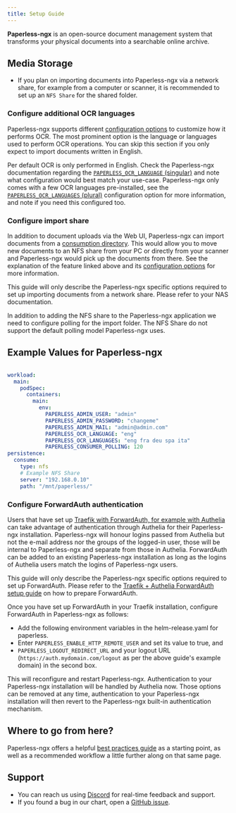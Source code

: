 ```yaml
---
title: Setup Guide
---
```


**Paperless-ngx** is an open-source document management system that transforms your physical documents into a searchable
online archive.

## Media Storage

- If you plan on importing documents into Paperless-ngx via a network share, for example from a computer or scanner, it
  is recommended to set up an `NFS Share` for the shared folder.

### Configure additional OCR languages

Paperless-ngx supports different [configuration options](https://docs.paperless-ngx.com/configuration/#ocr) to customize
how it performs OCR. The most prominent option is the language or languages used to perform OCR operations. You can skip
this section if you only expect to import documents written in English.

Per default OCR is only performed in English. Check the Paperless-ngx documentation regarding the
[`PAPERLESS_OCR_LANGUAGE` (singular)](https://docs.paperless-ngx.com/configuration/#ocr) and note what configuration
would best match your use-case. Paperless-ngx only comes with a few OCR languages pre-installed, see the
[`PAPERLESS_OCR_LANGUAGES` (plural)](https://docs.paperless-ngx.com/configuration/#docker) configuration option for more
information, and note if you need this configured too.

### Configure import share

In addition to document uploads via the Web UI, Paperless-ngx can import documents from a [consumption
directory](https://docs.paperless-ngx.com/usage/#the-consumption-directory). This would allow you to move new documents
to an NFS share from your PC or directly from your scanner and Paperless-ngx would pick
up the documents from there. See the explanation of the feature linked above and its [configuration
options](https://docs.paperless-ngx.com/configuration/#consume_config) for more information.

This guide will only describe the Paperless-ngx specific options required to set up importing documents from a network
share. Please refer to your NAS documentation.

In addition to adding the NFS share to the Paperless-ngx application we need to configure polling for the import folder.
The NFS Share do not support the default polling model Paperless-ngx uses.

## Example Values for Paperless-ngx

```yaml

workload:
  main:
    podSpec:
      containers:
        main:
          env:
            PAPERLESS_ADMIN_USER: "admin"
            PAPERLESS_ADMIN_PASSWORD: "changeme"
            PAPERLESS_ADMIN_MAIL: "admin@admin.com"
            PAPERLESS_OCR_LANGUAGE: "eng"
            PAPERLESS_OCR_LANGUAGES: "eng fra deu spa ita"
            PAPERLESS_CONSUMER_POLLING: 120
persistence:
  consume:
    type: nfs
    # Example NFS Share
    server: "192.168.0.10"
    path: "/mnt/paperless/"

```

### Configure ForwardAuth authentication

Users that have set up [Traefik with ForwardAuth, for example with Authelia](/charts/premium/authelia/setup-guide/)
can take advantage of authentication through Authelia for their Paperless-ngx installation. Paperless-ngx will honour
logins passed from Authelia but not the e-mail address nor the groups of the logged-in user, those will be internal to
Paperless-ngx and separate from those in Authelia. ForwardAuth can be added to an existing Paperless-ngx installation as
long as the logins of Authelia users match the logins of Paperless-ngx users.

This guide will only describe the Paperless-ngx specific options required to set up ForwardAuth. Please refer to the
[Traefik + Authelia ForwardAuth setup guide](/charts/premium/authelia/setup-guide/) on how to prepare ForwardAuth.

Once you have set up ForwardAuth in your Traefik installation, configure ForwardAuth in Paperless-ngx as follows:

  - Add the following environment variables in the helm-release.yaml for paperless.
  - Enter `PAPERLESS_ENABLE_HTTP_REMOTE_USER` and set its value to true, and 
  - `PAPERLESS_LOGOUT_REDIRECT_URL` and your logout URL (`https://auth.mydomain.com/logout` as per the above guide's example domain) in the second box.

This will reconfigure and restart Paperless-ngx. Authentication to
your Paperless-ngx installation will be handled by Authelia now. Those options can be removed at any time,
authentication to your Paperless-ngx installation will then revert to the Paperless-ngx built-in authentication
mechanism.

## Where to go from here?

Paperless-ngx offers a helpful [best practices guide](https://docs.paperless-ngx.com/usage/#basic-searching) as a
starting point, as well as a recommended workflow a little further along on that same page.

## Support

- You can reach us using [Discord](https://discord.gg/tVsPTHWTtr) for real-time feedback and support.
- If you found a bug in our chart, open a [GitHub issue](https://github.com/truecharts/apps/issues/new/choose).
